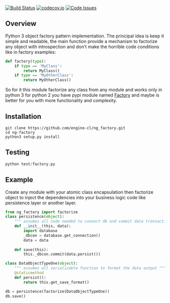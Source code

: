 [![Build Status](https://travis-ci.org/engine-cl/ng-factory.svg)](https://travis-ci.org/engine-cl/ng-factory)
[![codecov.io](https://codecov.io/github/engine-cl/ng-factory/coverage.svg?branch=master)](https://codecov.io/github/engine-cl/ng-factory?branch=master)
[![Code Issues](https://www.quantifiedcode.com/api/v1/project/f57003898f714494b2a6f2bb66516a18/badge.svg)](https://www.quantifiedcode.com/app/project/f57003898f714494b2a6f2bb66516a18)
## Overview
Python 3 object factory pattern implementation.
The principal idea is keep it simple and readable, the main function provide a mechanism to factorize any object
with introspection and don't make the horrible code conditions like in factory examples:
```python
def factory(type):
    if type == 'MyClass': 
        return MyClass()
    if type == 'MyOtherClass': 
        return MyOtherClass()
``` 
 So for it this module factorize any class from any module and works only in python 3 
for python 2 you have pypi module named [Factory](https://pypi.python.org/pypi/Factory/) and maybe is better for you 
with more functionality and complexity.

## Installation
```shell
git clone https://github.com/engine-cl/ng_factory.git
cd ng-factory
python3 setup.py install
```

## Testing
```python
python test/factory.py
```
## Example
Create any module with your atomic class encapsulation then factorize object to inject the dependencies into 
your business logic code like persistence layer or another layer.
```python
from ng_factory import factorize
class persistence(object):
    """ assumes all code needed to connect db and commit data transaction """
    def __init__(this, data):
        import database
        _dbcon = database.get_connection()
        data = data
        
    def save(this):
        this._dbcon.commit(data.persist())

class DataObjectTypeOne(object):
    """ assumes all serializable function to format the data output """
    @staticmethod
    def persist():
        return this.get_save_format()

db = persistence(factorize(DataObjectTypeOne))
db.save()

```